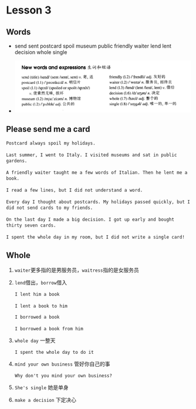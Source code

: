# Lesson 3

## Words

- send sent postcard spoil museum public friendly waiter lend lent decision whole single

- ![Words](../../../Images/Part2/words-3.png)

## Please send me a card

```
Postcard always spoil my holidays.

Last summer, I went to Italy. I visited museums and sat in public gardens.

A friendly waiter taught me a few words of Italian. Then he lent me a book.

I read a few lines, but I did not understand a word.

Every day I thought about postcards. My holidays passed quickly, but I did not send cards to my friends.

On the last day I made a big decision. I got up early and bought thirty seven cards.

I spent the whole day in my room, but I did not write a single card!
```

## Whole

1. `waiter`更多指的是男服务员，`waitress`指的是女服务员

2. `lend`借出，`borrow`借入

   ```
   I lent him a book

   I lent a book to him
   ```

   ```
   I borrowed a book

   I borrowed a book from him
   ```

3. `whole day` 一整天

   ```
   I spent the whole day to do it
   ```

4. `mind your own business` 管好你自己的事

   ```
   Why don't you mind your own business?
   ```

5. `She's single` 她是单身

6. `make a decision` 下定决心
